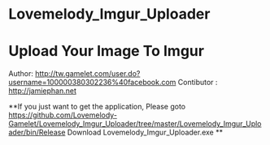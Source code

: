 Lovemelody_Imgur_Uploader
=========================

Upload Your Image To Imgur
=========================

Author: http://tw.gamelet.com/user.do?username=100000380302236%40facebook.com
Contibutor : http://jamiephan.net

**If you just want to get the application, Please goto https://github.com/Lovemelody-Gamelet/Lovemelody_Imgur_Uploader/tree/master/Lovemelody_Imgur_Uploader/bin/Release
Download Lovemelody_Imgur_Uploader.exe **
